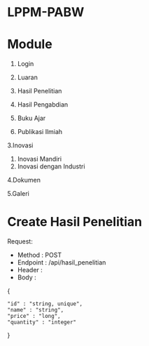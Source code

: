 # LPPM-PABW

# Module
1. Login

2. Luaran 
  1. Hasil Penelitian 
  2. Hasil Pengabdian 
  3. Buku Ajar 
  4. Publikasi Ilmiah

3.Inovasi 
  1. Inovasi Mandiri 
  2. Inovasi dengan Industri

4.Dokumen

5.Galeri













# Create Hasil Penelitian
Request:
  - Method : POST
  - Endpoint : /api/hasil_penelitian
  - Header :
  - Body :
  
  {
    
    "id" : "string, unique",
    "name" : "string",
    "price" : "long",
    "quantity" : "integer"

}

